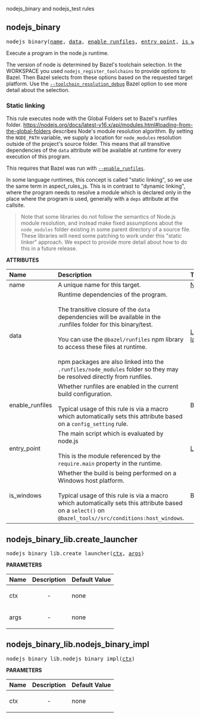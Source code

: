 <!-- Generated with Stardoc: http://skydoc.bazel.build -->

nodejs_binary and nodejs_test rules

<a id="#nodejs_binary"></a>

## nodejs_binary

<pre>
nodejs_binary(<a href="#nodejs_binary-name">name</a>, <a href="#nodejs_binary-data">data</a>, <a href="#nodejs_binary-enable_runfiles">enable_runfiles</a>, <a href="#nodejs_binary-entry_point">entry_point</a>, <a href="#nodejs_binary-is_windows">is_windows</a>)
</pre>

Execute a program in the node.js runtime.

The version of node is determined by Bazel's toolchain selection.
In the WORKSPACE you used `nodejs_register_toolchains` to provide options to Bazel.
Then Bazel selects from these options based on the requested target platform.
Use the 
[`--toolchain_resolution_debug`](https://docs.bazel.build/versions/main/command-line-reference.html#flag--toolchain_resolution_debug)
Bazel option to see more detail about the selection.

### Static linking

This rule executes node with the Global Folders set to Bazel's runfiles folder.
<https://nodejs.org/docs/latest-v16.x/api/modules.html#loading-from-the-global-folders>
describes Node's module resolution algorithm.
By setting the `NODE_PATH` variable, we supply a location for `node_modules` resolution
outside of the project's source folder.
This means that all transitive dependencies of the `data` attribute will be available at
runtime for every execution of this program.

This requires that Bazel was run with
[`--enable_runfiles`](https://docs.bazel.build/versions/main/command-line-reference.html#flag--enable_runfiles). 

In some language runtimes, this concept is called "static linking", so we use the same term
in aspect_rules_js. This is in contrast to "dynamic linking", where the program needs to
resolve a module which is declared only in the place where the program is used, generally
with a `deps` attribute at the callsite.

> Note that some libraries do not follow the semantics of Node.js module resolution,
> and instead make fixed assumptions about the `node_modules` folder existing in some
> parent directory of a source file. These libraries will need some patching to work
> under this "static linker" approach. We expect to provide more detail about how to do
> this in a future release.


**ATTRIBUTES**


| Name  | Description | Type | Mandatory | Default |
| :------------- | :------------- | :------------- | :------------- | :------------- |
| <a id="nodejs_binary-name"></a>name |  A unique name for this target.   | <a href="https://bazel.build/docs/build-ref.html#name">Name</a> | required |  |
| <a id="nodejs_binary-data"></a>data |  Runtime dependencies of the program.<br><br>        The transitive closure of the <code>data</code> dependencies will be available in         the .runfiles folder for this binary/test.<br><br>        You can use the <code>@bazel/runfiles</code> npm library to access these files         at runtime.<br><br>        npm packages are also linked into the <code>.runfiles/node_modules</code> folder         so they may be resolved directly from runfiles.   | <a href="https://bazel.build/docs/build-ref.html#labels">List of labels</a> | optional | [] |
| <a id="nodejs_binary-enable_runfiles"></a>enable_runfiles |  Whether runfiles are enabled in the current build configuration.<br><br>        Typical usage of this rule is via a macro which automatically sets this         attribute based on a <code>config_setting</code> rule.   | Boolean | required |  |
| <a id="nodejs_binary-entry_point"></a>entry_point |  The main script which is evaluated by node.js<br><br>        This is the module referenced by the <code>require.main</code> property in the runtime.   | <a href="https://bazel.build/docs/build-ref.html#labels">Label</a> | required |  |
| <a id="nodejs_binary-is_windows"></a>is_windows |  Whether the build is being performed on a Windows host platform.<br><br>        Typical usage of this rule is via a macro which automatically sets this         attribute based on a <code>select()</code> on <code>@bazel_tools//src/conditions:host_windows</code>.   | Boolean | required |  |


<a id="#nodejs_binary_lib.create_launcher"></a>

## nodejs_binary_lib.create_launcher

<pre>
nodejs_binary_lib.create_launcher(<a href="#nodejs_binary_lib.create_launcher-ctx">ctx</a>, <a href="#nodejs_binary_lib.create_launcher-args">args</a>)
</pre>



**PARAMETERS**


| Name  | Description | Default Value |
| :------------- | :------------- | :------------- |
| <a id="nodejs_binary_lib.create_launcher-ctx"></a>ctx |  <p align="center"> - </p>   |  none |
| <a id="nodejs_binary_lib.create_launcher-args"></a>args |  <p align="center"> - </p>   |  none |


<a id="#nodejs_binary_lib.nodejs_binary_impl"></a>

## nodejs_binary_lib.nodejs_binary_impl

<pre>
nodejs_binary_lib.nodejs_binary_impl(<a href="#nodejs_binary_lib.nodejs_binary_impl-ctx">ctx</a>)
</pre>



**PARAMETERS**


| Name  | Description | Default Value |
| :------------- | :------------- | :------------- |
| <a id="nodejs_binary_lib.nodejs_binary_impl-ctx"></a>ctx |  <p align="center"> - </p>   |  none |


